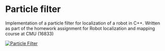 # Particle filter

Implementation of a particle filter for localization of a robot in C++.
Written as part of the homework assignment for Robot localization and mapping course at CMU (16833)

[![Particle Filter](http://img.youtube.com/vi/-xwUd4TyfCY/0.jpg)](https://www.youtube.com/watch?v=-xwUd4TyfCY "Example result")
